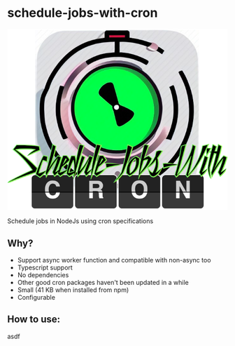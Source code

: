 # schedule-jobs-with-cron

<img title="" src="README-assets/c9aff62393369ca4e241934df63ffef0ff9cd342.png" alt="" data-align="center">

Schedule jobs in NodeJs using cron specifications

## Why?

- Support async worker function and compatible with non-async too
- Typescript support
- No dependencies
- Other good cron packages haven't been updated in a while
- Small (41 KB when installed from npm)
- Configurable

## How to use:

asdf
